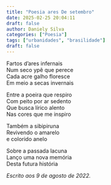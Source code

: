 ```yaml
---
title: "Poesia ares De setembro"
date: 2025-02-25 20:04:11
draft: false
author: Daniely Silva
categories: ["Poesia"]
tags: ["urbanidades", "brasilidade"]
draft: false
---
```

Fartos d’ares infernais\
Num seco ypê que perece\
Cada acre galho floresce\
Em meio a secas invernais

Entre a poeira que respiro\
Com peito por ar sedento\
Que busca lírico alento\
Nas cores que me inspiro

Também a sibipiruna\
Revivendo o amarelo\
e colorido anelo

Sobre a passada lacuna\
Lanço uma nova memória\
Desta futura história

*Escrito aos 9 de agosto de 2022.*
